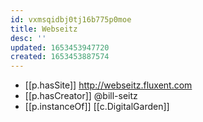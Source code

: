 ```yaml
---
id: vxmsqidbj0tj16b775p0moe
title: Webseitz
desc: ''
updated: 1653453947720
created: 1653453887574
---
```


- [[p.hasSite]] http://webseitz.fluxent.com
- [[p.hasCreator]] @bill-seitz
- [[p.instanceOf]] [[c.DigitalGarden]]
